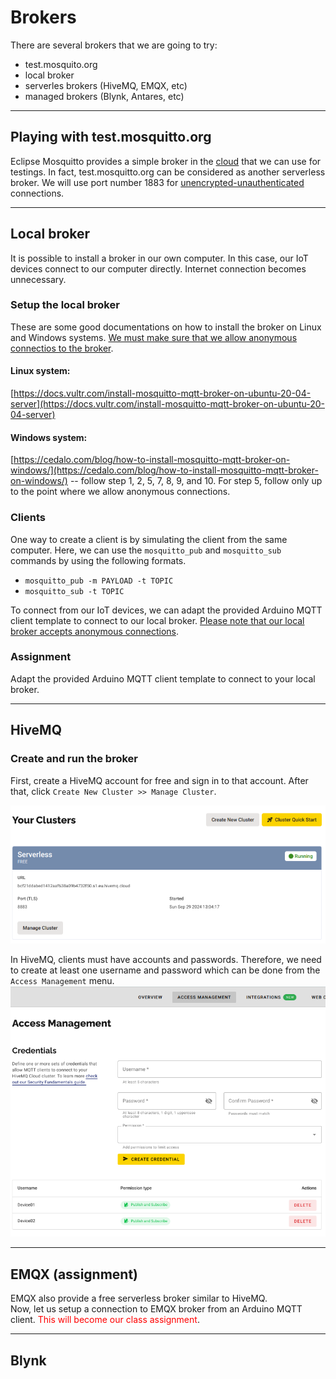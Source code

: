 # Brokers
There are several brokers that we are going to try:  
- test.mosquito.org  
- local broker  
- serverles brokers (HiveMQ, EMQX, etc)  
- managed brokers (Blynk, Antares, etc)   
---
## Playing with test.mosquitto.org
Eclipse Mosquitto provides a simple broker in the [cloud](https://test.mosquitto.org/) that we can use for testings. In fact, test.mosquitto.org can be considered as another serverless broker. We will use port number 1883 for <u>unencrypted-unauthenticated</u> connections.

---
## Local broker
It is possible to install a broker in our own computer. In this case, our IoT devices connect to our computer directly. Internet connection becomes unnecessary.
### Setup the local broker
These are some good documentations on how to install the broker on Linux and Windows systems. <u>We must make sure that we allow anonymous connectios to the broker</u>.
#### Linux system:

[https://docs.vultr.com/install-mosquitto-mqtt-broker-on-ubuntu-20-04-server](https://docs.vultr.com/install-mosquitto-mqtt-broker-on-ubuntu-20-04-server)  
#### Windows system:

[https://cedalo.com/blog/how-to-install-mosquitto-mqtt-broker-on-windows/](https://cedalo.com/blog/how-to-install-mosquitto-mqtt-broker-on-windows/) -- follow step 1, 2, 5, 7, 8, 9, and 10. For step 5, follow only up to the point where we allow anonymous connections.

### Clients

One way to create a client is by simulating the client from the same computer. Here, we can use the `mosquitto_pub` and `mosquitto_sub` commands by using the following formats.  

- `mosquitto_pub -m PAYLOAD -t TOPIC`  
- `mosquitto_sub -t TOPIC`

To connect from our IoT devices, we can adapt the provided Arduino MQTT client template to connect to our local broker. <u>Please note that our local broker accepts anonymous connections</u>.
### Assignment
Adapt the provided Arduino MQTT client template to connect to your local broker.

---
## HiveMQ
### Create and run the broker
First, create a HiveMQ account for free and sign in to that account. After that, click  `Create New Cluster >> Manage Cluster`.  

![|650](attachments/Pasted%20image%2020241003075831.png)

In HiveMQ, clients must have accounts and passwords. Therefore, we need to create at least one  username and password which can be done from the `Access Management` menu.
![|600](attachments/Pasted%20image%2020241003080311.png)

---
## EMQX (assignment)

EMQX also provide a free serverless broker similar to HiveMQ.   
Now, let us setup a connection to EMQX broker from an Arduino MQTT client. <font color="#ff0000">This will become our class assignment</font>.  

----
## Blynk

